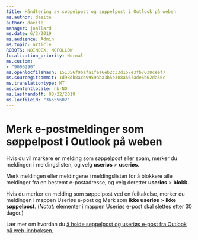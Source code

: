 ```yaml
---
title: Håndtering av søppelpost og søppelpost i Outlook på weben
ms.author: daeite
author: daeite
manager: joallard
ms.date: 6/3/2019
ms.audience: Admin
ms.topic: article
ROBOTS: NOINDEX, NOFOLLOW
localization_priority: Normal
ms.custom:
- "9000290"
ms.openlocfilehash: 151356f9bafa1fea6eb2c33d157e3fb7038ceef7
ms.sourcegitcommit: 1d98db8acb9959aba3b5e308a567ade6b62da56c
ms.translationtype: MT
ms.contentlocale: nb-NO
ms.lasthandoff: 08/22/2019
ms.locfileid: "36555602"
---
```

# <a name="mark-email-messages-as-junk-in-outlook-on-the-web"></a>Merk e-postmeldinger som søppelpost i Outlook på weben

Hvis du vil markere en melding som søppelpost eller spam, merker du meldingen i meldingslisten, og velg **useriøs** > **useriøs**.

Merk meldingen eller meldingene i meldingslisten for å blokkere alle meldinger fra en bestemt e-postadresse, og velg deretter **useriøs** > **blokk**.

Hvis du merker en melding som søppelpost ved en feiltakelse, merker du meldingen i mappen Useriøs e-post og Merk som **ikke useriøs** > **ikke søppelpost**. (*Notat:* elementer i mappen Useriøs e-post skal slettes etter 30 dager.)

Lær mer om hvordan du [å holde søppelpost og useriøs e-post fra Outlook på web-innboksen.](https://support.office.com/article/db786e79-54e2-40cc-904f-d89d57b7f41d)